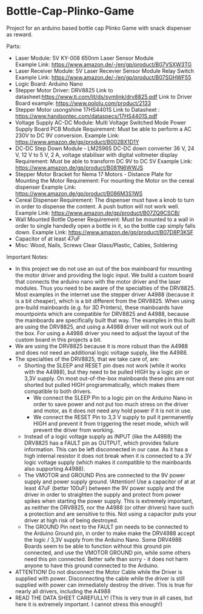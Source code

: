 # Bottle-Cap-Plinko-Game
Project for an arduino based bottle cap Plinko Game with snack dispenser as reward.

Parts:
- Laser Module: 5V KY-008 650nm Laser Sensor Module  
  Example Link: https://www.amazon.de/-/en/gp/product/B07VSXW3TG
- Laser Receiver Module: 5V Laser Recevier Sensor Module Relay Switch
  Example Link: https://www.amazon.de/-/en/gp/product/B07SGHWF55 
- Logic Board: Arduino Nano
- Stepper Motor Driver: DRV8825
  Link to datasheet:https://www.ti.com/lit/ds/symlink/drv8825.pdf
  Link to Driver Board example: https://www.pololu.com/product/2133
- Stepper Motor usongshine 17HS4401S
  Link to Datasheet : https://www.handsontec.com/dataspecs/17HS4401S.pdf
- Voltage Supply AC-DC Module: Multi Voltage Switched Mode Power Supply Board PCB Module
  Requirement: Must be able to perform a AC 230V to DC 9V conversion.
  Example Link: https://www.amazon.de/gp/product/B002BX1D1Y
- DC-DC Step Down Module - LM2596S DC-DC down converter 36 V, 24 V, 12 V to 5 V, 2 A, voltage stabiliser with digital voltmeter display
  Requirement: Must be able to transform DC 9V to DC 5V
  Example Link: https://www.amazon.de/gp/product/B081N6WWJS
- Stepper Motor Bracket for Nema 17 Motors - Distance Plate for Mounting the Motor
  Requirement: For mounting the Motor on the cereal dispenser
  Example Link: https://www.amazon.de/gp/product/B086M3S1WS
- Cereal Dispenser
  Requirement: The dispenser must have a knob to turn in order to dispense the content. A push button will not work well.
  Example Link: https://www.amazon.de/gp/product/B07ZQ9CSCB/
- Wall Mounted Bottle Opener 
  Requirement: Must be mounted to a wall in order to single handedly open a bottle in it, so the bottle cap simply falls down.
  Example Link: https://www.amazon.de/gp/product/B07D8P3KSF
- Capacitor of at least 47uF
- Misc: Wood, Nails, Screws Clear Glass/Plastic, Cables, Soldering


Important Notes:
- In this project we do not use an out of the box mainboard for mounting the motor driver and providing the logic input. We build a custom board that connects the arduino nano with the motor driver and the laser modules. Thus you need to be aware of the specialties of the DRV8825. Most examples in the internet use the stepper driver A4988 (because it is a bit cheaper), which is a bit different from the DRV8825. When using pre-build mainboards (e.g. for 3D Printers), these mainboards have mountpoints which are compatible for DRV8825 and A4988, because the mainboards are specifically built that way. The examples in this built are using the DRV8825, and using a A4988 driver will not work out of the box. For using a A4988 driver you need to adjust the layout of the custom board in this projects a bit.
- We are using the DRV8825 because it is more robust than the A4988 and does not need an additional logic voltage supply, like the A4988.
- The specialties of the DRV8825, that we take care of, are:
  -  Shorting the SLEEP and RESET pin does not work (while it works with the A4988), but they need to be pulled HIGH by a logic pin or 3,3V supply. On most out-of-the-box mainboards these pins are not shorted but pulled HIGH programmatically, which makes them compatible to both drivers.
      - We connect the SLEEP Pin to a logic pin on the Arduino Nano in order to save power and not put too much stress on the driver and motor, as it does not need any hold power if it is not in use.
      - We connect the RESET Pin to 3,3 V supply to pull it permanently HIGH and prevent it from triggering the reset mode, which will prevent the driver from working.
  -  Instead of a logic voltage supply as INPUT (like the A4988) the DRV8825 has a FAULT pin as OUTPUT, which provides failure information. This can be left disconnected in our case. As it has a high internal resistor it does not break when it is connected to a 3V logic voltage supply (which makes it compatible to the mainboards also supporting A4988).
  -  The VMOTOR and GROUND Pins are connected to the 9V power supply and power supply ground. !Attention! Use a capacitor of at at least 47uF (better 100uF) between the 9V power supply and the driver in order to straighten the supply and protect from power spikes when starting the power supply. This is extremely important, as neither the DRV8825, nor the A4988 (or other drivers) have such a protection and are sensitive to this. Not using a capacitor puts your driver at high risk of being destroyed.
  -  The GROUND Pin next to the FAULT pin needs to be connected to the Arduino Ground pin, in order to make make the DRV4988 accept the logic / 3,3V supply from the Arduino Nano. Some DRV4988 Boards seem to be able to function without this ground pin connected, and use the VMOTOR GROUND pin, while some others need this pin connected. Better safe than sorry - it does not harm anyone to have this ground connected to the Arduino. 
- ATTENTION! Do not disconnect the Motor Cable while the Driver is supplied with power. Disconnecting the cable while the driver is still supplied with power can immediately destroy the driver. This is true for nearly all drivers, including the A4988
- READ THE DATA SHEET CAREFULLY! (This is very true in all cases, but here it is extremely important. I cannot stress this enough!) 
